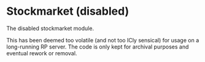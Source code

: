 # Stockmarket (disabled)

The disabled stockmarket module.

This has been deemed too volatile (and not too ICly sensical) for usage on a long-running RP server.
The code is only kept for archival purposes and eventual rework or removal.
